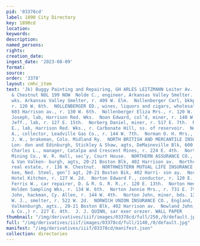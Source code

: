 ```yaml
---
pid: '03378cd'
label: 1890 City Directory
key: 1890cd
location: 
keywords: 
description: 
named_persons: 
rights: 
creation_date: 
ingest_date: '2023-08-09'
format: 
source: 
order: '3378'
layout: cmhc_item
text: 'Jk) Buggy Painting and Repairing, GH ARLES LEITZMANN Leiter Av., cors. Elm
  & Chestnut NOL 199 NOW  Nolde C., engineer, Arkansas Valley Smelter.  Nolde Gus,
  wks. Arkansas Valley Smelter, r. 409 W. Elm.  Nollenberger Carl, bkkpr, E. Keppler,
  r. 120 W. 6th.  NOLLENBERGER ED., wines, liquors and cigars, wholesale and retail,
  603 Harrison av., r. 130 W. 6th.  Nollenberger Eliza Mrs., r. 120 W. 6th.  Nonvak
  Joseph, lab, Harrison Red. Wks.  Noon Edward, col’d, miner, r. 140 W. 9th.  Noonan
  Jeff., lab, r. 127 E. 15th.  Norberg Daniel, miner, r. 517 E. 7th.  Nordberg Charles
  E., lab, Harrison Red. Wks., r. Carbonate Hill, ss. of reservoir.  Norland Manning
  A., collector, Leadville Gas Co., r. 144 W. 7th.  Norman O. H. Mrs., r. 134 E. 4th.  Norris
  J. W., brakeman, Colo. Midland Ry.  NORTH BRITISH AND MERCANTILE INSURANCE CO.,
  Lon- don and Edinburgh, Stickley & Shaw, agts, DeMaineville Blk, 600 Harrison av.  North
  Charles L., manager, Catalpa and Crescent Mines, r. 224 E. 4th.  North Star Consolidated
  Mining Co., W. R. Hall, sec’y, Court House.  NORTHERN ASSURANCE CO., London, Steel
  & Van Valken- burgh, agts, 20-21 Boston Blk, 402 Harrison av.  Northrup Walter A.,
  real estate, r. 136 W. Chestnut.  NORTHWESTERN MUTUAL LIFE INSURANCE CO., Milwau-
  kee, Ned. Steel, gen’] agt, 20-21 Boston Bik, 402 Harri- son ay.  Norton Chip, lab,
  Hotel Kitchen, r. 127 W. 2d.  Norton Edward F., conductor, r. 120 E. 13th.  Norton
  Ferris W., car repairer, D. & R. G. R. R.,r. 120 E. 13th.  Norton Henry H., bkkpr,
  Holden Sampling Wks, r. 134 W. 6th.  Norton Jennie Mrs., r. 731 E. 7th.  Norton
  John, hackman, Cy. Allen, r. 144 W. 4th.  Norton John, miner, bds. 1315 N. Poplar.  Norton
  W. J., smelter, r. 522 W. 2d.  NORWICH UNION INSURANCE CO., England, Steel & Van
  Valkenburgh, agts., 20-21 Boston Blk, 402 Harrison av.  Nowland John, (John Nowland
  & Co.,) r. 227 E. 4th.  J. J. QUINN, sar exer orezer. WALL PAPER       '
thumbnail: "/img/derivatives/iiif/images/03378cd/full/250,/0/default.jpg"
full: "/img/derivatives/iiif/images/03378cd/full/1140,/0/default.jpg"
manifest: "/img/derivatives/iiif/03378cd/manifest.json"
collection: directories
---
```

